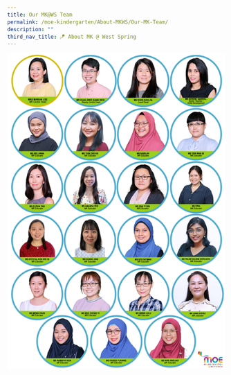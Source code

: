 ```yaml
---
title: Our MK@WS Team
permalink: /moe-kindergarten/About-MKWS/Our-MK-Team/
description: ""
third_nav_title: 🪁 About MK @ West Spring
---
```

![](/images/MK/Staff%20Photos/staff%20photos%202023-%208%20may.png)
